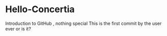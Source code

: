 # Hello-Concertia
Introduction to GitHub , nothing special
This is the first commit by the user ever or is it? 

